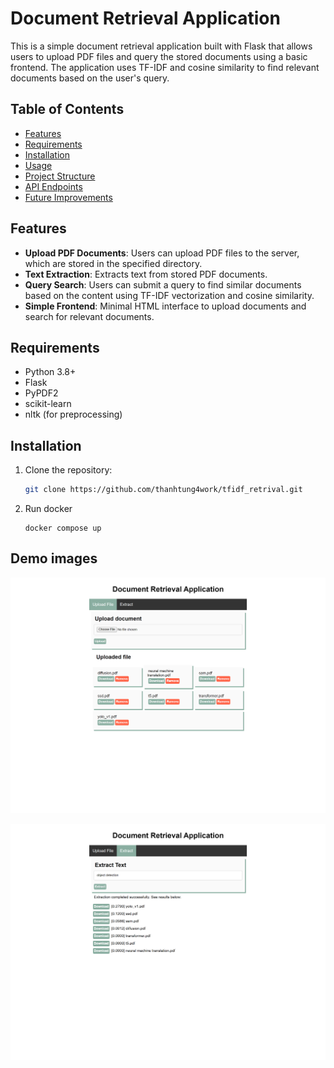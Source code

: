# Document Retrieval Application

This is a simple document retrieval application built with Flask that allows users to upload PDF files and query the stored documents using a basic frontend. The application uses TF-IDF and cosine similarity to find relevant documents based on the user's query.

## Table of Contents

- [Features](#features)
- [Requirements](#requirements)
- [Installation](#installation)
- [Usage](#usage)
- [Project Structure](#project-structure)
- [API Endpoints](#api-endpoints)
- [Future Improvements](#future-improvements)

## Features

- **Upload PDF Documents**: Users can upload PDF files to the server, which are stored in the specified directory.
- **Text Extraction**: Extracts text from stored PDF documents.
- **Query Search**: Users can submit a query to find similar documents based on the content using TF-IDF vectorization and cosine similarity.
- **Simple Frontend**: Minimal HTML interface to upload documents and search for relevant documents.

## Requirements

- Python 3.8+
- Flask
- PyPDF2
- scikit-learn
- nltk (for preprocessing)

## Installation

1. Clone the repository:

   ```bash
   git clone https://github.com/thanhtung4work/tfidf_retrival.git
   ```

2. Run docker

   ```
   docker compose up
   ```

## Demo images

![Screenshot1](assets/pdf_app_documents.png)

![Screenshot2](assets/pdf_app_extract.png)